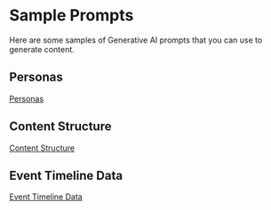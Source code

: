 # Sample Prompts

Here are some samples of Generative AI prompts that you can use
to generate content.

## Personas

[Personas](personas.md)

## Content Structure

[Content Structure](content-structure.md)

## Event Timeline Data

[Event Timeline Data](./timeline-data.md)
